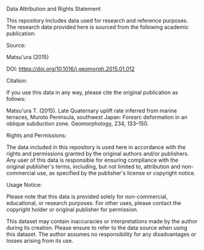 Data Attribution and Rights Statement


This repository includes data used for research and reference purposes. The research data provided here is sourced from the following academic publication:


Source:

Matsu'ura (2015)

DOI: https://doi.org/10.1016/j.geomorph.2015.01.012

Citation:

If you use this data in any way, please cite the original publication as follows:

Matsu'ura T. (2015). Late Quaternary uplift rate inferred from marine terraces, Muroto Peninsula, southwest Japan: Forearc deformation in an oblique subduction zone. Geomorphology, 234, 133–150.

Rights and Permissions:

The data included in this repository is used here in accordance with the rights and permissions granted by the original authors and/or publishers. Any user of this data is responsible for ensuring compliance with the original publisher's terms, including, but not limited to, attribution and non-commercial use, as specified by the publisher's license or copyright notice.

Usage Notice:

Please note that this data is provided solely for non-commercial, educational, or research purposes. For other uses, please contact the copyright holder or original publisher for permission.

This dataset may contain inaccuracies or interpretations made by the author during its creation. Please ensure to refer to the data source when using this dataset. The author assumes no responsibility for any disadvantages or losses arising from its use.
